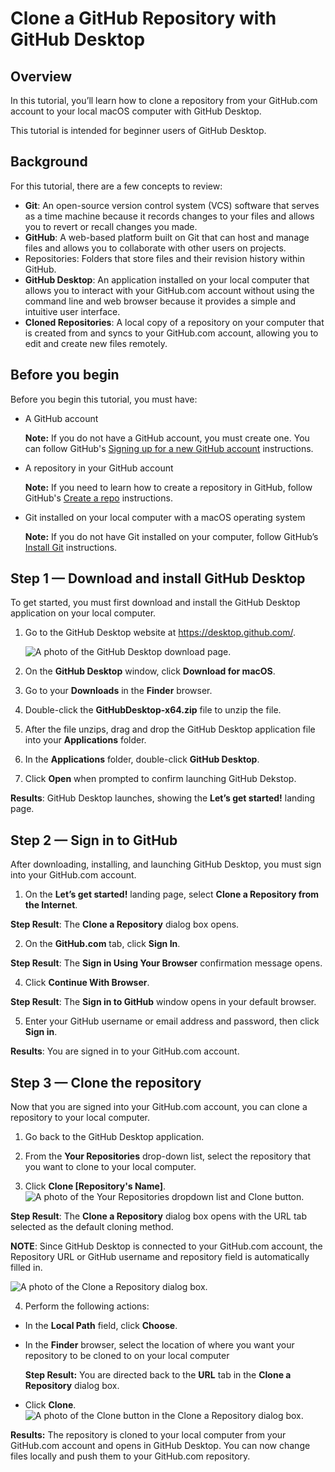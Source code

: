 # Clone a GitHub Repository with GitHub Desktop

## Overview

In this tutorial, you’ll learn how to clone a repository from your GitHub.com account to your local macOS computer with GitHub Desktop. 

This tutorial is intended for beginner users of GitHub Desktop.

## Background

For this tutorial, there are a few concepts to review:

* **Git**: An open-source version control system (VCS) software that serves as a time machine because it records changes to your files and allows you to revert or recall changes you made.
* **GitHub**: A web-based platform built on Git that can host and manage files and allows you to collaborate with other users on projects.
* Repositories: Folders that store files and their revision history within GitHub.
* **GitHub Desktop**: An application installed on your local computer that allows you to interact with your GitHub.com account without using the command line and web browser because it provides a simple and intuitive user interface.
* **Cloned Repositories**: A local copy of a repository on your computer that is created from and syncs to your GitHub.com account, allowing you to edit and create new files remotely.


## Before you begin

Before you begin this tutorial, you must have:

- A GitHub account
  
  **Note:** If you do not have a GitHub account, you must create one. You can follow GitHub's [Signing up for a new GitHub account](https://docs.github.com/en/get-started/signing-up-for-github/signing-up-for-a-new-github-account) instructions.

- A repository in your GitHub account
  
  **Note:** If you need to learn how to create a repository in GitHub, follow GitHub's [Create a repo](https://docs.github.com/en/get-started/quickstart/create-a-repo) instructions.

- Git installed on your local computer with a macOS operating system
  
  **Note:** If you do not have Git installed on your computer, follow GitHub’s [Install Git](https://github.com/git-guides/install-git#:~:text=To%20install%20Git%2C%20run%20the,installation%20by%20typing%3A%20git%20version%20.) instructions.

## Step 1 — Download and install GitHub Desktop
To get started, you must first download and install the GitHub Desktop application on your local computer.

1. Go to the GitHub Desktop website at https://desktop.github.com/.

    ![A photo of the GitHub Desktop download page.](https://github.com/heykayla/my-writing/blob/main/images/tutorial-pics/step1-github-desktop-download.jpg)

2. On the **GitHub Desktop** window, click **Download for macOS**.
3. Go to your **Downloads** in the **Finder** browser.
4. Double-click the **GitHubDesktop-x64.zip** file to unzip the file.
5. After the file unzips, drag and drop the GitHub Desktop application file into your **Applications** folder.
6. In the **Applications** folder, double-click **GitHub Desktop**.
7. Click **Open** when prompted to confirm launching GitHub Dekstop.

**Results**: GitHub Desktop launches, showing the **Let’s get started!** landing page.

## Step 2 — Sign in to GitHub

After downloading, installing, and launching GitHub Desktop, you must sign into your GitHub.com account.

1. On the **Let’s get started!** landing page, select **Clone a Repository from the Internet**.
  
  **Step Result**: The **Clone a Repository** dialog box opens.

2. On the **GitHub.com** tab, click **Sign In**.

  **Step Result**: The **Sign in Using Your Browser** confirmation message opens.

4. Click **Continue With Browser**.

  **Step Result**: The **Sign in to GitHub** window opens in your default browser.

5. Enter your GitHub username or email address and password, then click **Sign in**.

**Results**: You are signed in to your GitHub.com account.

## Step 3 — Clone the repository
Now that you are signed into your GitHub.com account, you can clone a repository to your local computer.

1. Go back to the GitHub Desktop application.
 
2. From the **Your Repositories** drop-down list, select the repository that you want to clone to your local computer.

3. Click **Clone [Repository's Name]**.
 ![A photo of the Your Repositories dropdown list and Clone button.](https://github.com/heykayla/my-writing/blob/main/images/tutorial-pics/step3c-repository-clone.jpg)

  **Step Result**: The **Clone a Repository** dialog box opens with the URL tab selected as the default cloning method. 

  **NOTE**: Since GitHub Desktop is connected to your GitHub.com account, the Repository URL or GitHub username and repository field is automatically filled in.

  ![A photo of the Clone a Repository dialog box.](https://github.com/heykayla/my-writing/blob/main/images/tutorial-pics/step3d(a)-repository-clone.jpg)

4. Perform the following actions:

  - In the **Local Path** field, click **Choose**.

  - In the **Finder** browser, select the location of where you want your repository to be cloned to on your local computer

    **Step Result:** You are directed back to the **URL** tab in the **Clone a Repository** dialog box.

   - Click **Clone**.
   ![A photo of the Clone button in the Clone a Repository dialog box.](https://github.com/heykayla/my-writing/blob/main/images/tutorial-pics/step3d(b)-clone-repository.jpg)

**Results:** The repository is cloned to your local computer from your GitHub.com account and opens in GitHub Desktop. You can now change files locally and push them to your GitHub.com repository.